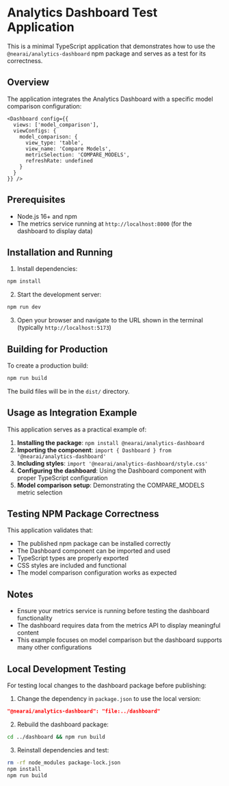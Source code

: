 # Analytics Dashboard Test Application

This is a minimal TypeScript application that demonstrates how to use the `@nearai/analytics-dashboard` npm package and serves as a test for its correctness.

## Overview

The application integrates the Analytics Dashboard with a specific model comparison configuration:

```tsx
<Dashboard config={{
  views: ['model_comparison'],
  viewConfigs: {
    model_comparison: {
      view_type: 'table',
      view_name: 'Compare Models',
      metricSelection: 'COMPARE_MODELS',
      refreshRate: undefined
    }
  }
}} />
```

## Prerequisites

- Node.js 16+ and npm
- The metrics service running at `http://localhost:8000` (for the dashboard to display data)

## Installation and Running

1. Install dependencies:
```bash
npm install
```

2. Start the development server:
```bash
npm run dev
```

3. Open your browser and navigate to the URL shown in the terminal (typically `http://localhost:5173`)

## Building for Production

To create a production build:

```bash
npm run build
```

The build files will be in the `dist/` directory.

## Usage as Integration Example

This application serves as a practical example of:

1. **Installing the package**: `npm install @nearai/analytics-dashboard`
2. **Importing the component**: `import { Dashboard } from '@nearai/analytics-dashboard'`
3. **Including styles**: `import '@nearai/analytics-dashboard/style.css'`
4. **Configuring the dashboard**: Using the Dashboard component with proper TypeScript configuration
5. **Model comparison setup**: Demonstrating the COMPARE_MODELS metric selection

## Testing NPM Package Correctness

This application validates that:
- The published npm package can be installed correctly
- The Dashboard component can be imported and used
- TypeScript types are properly exported
- CSS styles are included and functional
- The model comparison configuration works as expected

## Notes

- Ensure your metrics service is running before testing the dashboard functionality
- The dashboard requires data from the metrics API to display meaningful content
- This example focuses on model comparison but the dashboard supports many other configurations

## Local Development Testing

For testing local changes to the dashboard package before publishing:

1. Change the dependency in `package.json` to use the local version:
```json
"@nearai/analytics-dashboard": "file:../dashboard"
```

2. Rebuild the dashboard package:
```bash
cd ../dashboard && npm run build
```

3. Reinstall dependencies and test:
```bash
rm -rf node_modules package-lock.json
npm install
npm run build
```